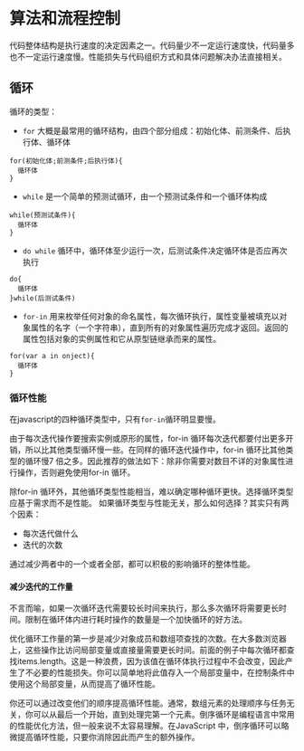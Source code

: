 # 算法和流程控制
代码整体结构是执行速度的决定因素之一。代码量少不一定运行速度快，代码量多也不一定运行速度慢。性能损失与代码组织方式和具体问题解决办法直接相关。

## 循环
循环的类型：
- `for` 大概是最常用的循环结构，由四个部分组成：初始化体、前测条件、后执行体、循环体
```
for(初始化体;前测条件;后执行体){
  循环体
}
```
- `while` 是一个简单的预测试循环，由一个预测试条件和一个循环体构成
```
while(预测试条件){
  循环体
}
```
- `do while` 循环中，循环体至少运行一次，后测试条件决定循环体是否应再次执行
```
do{
  循环体
}while(后测试条件)
```
- `for-in` 用来枚举任何对象的命名属性，每次循环执行，属性变量被填充以对象属性的名字（一个字符串），直到所有的对象属性遍历完成才返回。返回的属性包括对象的实例属性和它从原型链继承而来的属性。
```
for(var a in onject){
  循环体
}
```

### 循环性能

在javascript的四种循环类型中，只有`for-in`循环明显要慢。

由于每次迭代操作要搜索实例或原形的属性，for-in 循环每次迭代都要付出更多开销，所以比其他类型循环慢一些。在同样的循环迭代操作中，for-in 循环比其他类型的循环慢7 倍之多。因此推荐的做法如下：除非你需要对数目不详的对象属性进行操作，否则避免使用for-in 循环。

除for-in 循环外，其他循环类型性能相当，难以确定哪种循环更快。选择循环类型应基于需求而不是性能。
如果循环类型与性能无关，那么如何选择？其实只有两个因素：
- 每次迭代做什么
- 迭代的次数

通过减少两者中的一个或者全部，都可以积极的影响循环的整体性能。

#### 减少迭代的工作量

不言而喻，如果一次循环迭代需要较长时间来执行，那么多次循环将需要更长时间。限制在循环体内进行耗时操作的数量是一个加快循环的好方法。

优化循环工作量的第一步是减少对象成员和数组项查找的次数。在大多数浏览器上，这些操作比访问局部变量或直接量需要更长时间。前面的例子中每次循环都查找items.length。这是一种浪费，因为该值在循环体执行过程中不会改变，因此产生了不必要的性能损失。你可以简单地将此值存入一个局部变量中，在控制条件中使用这个局部变量，从而提高了循环性能。

你还可以通过改变他们的顺序提高循环性能。通常，数组元素的处理顺序与任务无关，你可以从最后一个开始，直到处理完第一个元素。倒序循环是编程语言中常用的性能优化方法，但一般来说不太容易理解。在JavaScript 中，倒序循环可以略微提高循环性能，只要你消除因此而产生的额外操作。

